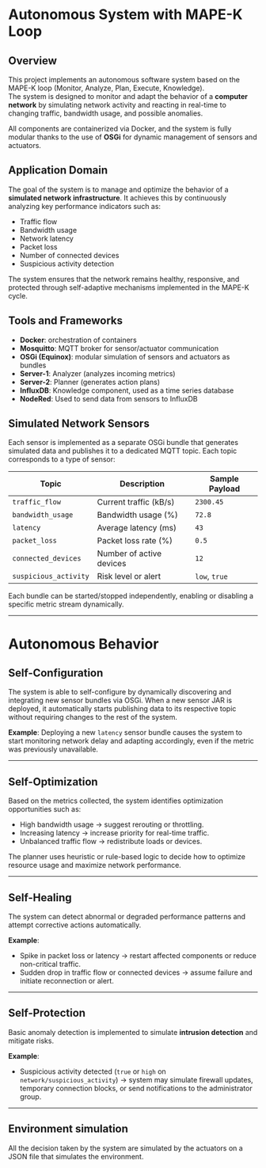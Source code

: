 # Autonomous System with MAPE-K Loop

## Overview

This project implements an autonomous software system based on the MAPE-K loop (Monitor, Analyze, Plan, Execute, Knowledge).  
The system is designed to monitor and adapt the behavior of a **computer network** by simulating network activity and reacting in real-time to changing traffic, bandwidth usage, and possible anomalies.

All components are containerized via Docker, and the system is fully modular thanks to the use of **OSGi** for dynamic management of sensors and actuators.

## Application Domain

The goal of the system is to manage and optimize the behavior of a **simulated network infrastructure**. It achieves this by continuously analyzing key performance indicators such as:

- Traffic flow
- Bandwidth usage
- Network latency
- Packet loss
- Number of connected devices
- Suspicious activity detection

The system ensures that the network remains healthy, responsive, and protected through self-adaptive mechanisms implemented in the MAPE-K cycle.

## Tools and Frameworks

- **Docker**: orchestration of containers
- **Mosquitto**: MQTT broker for sensor/actuator communication
- **OSGi (Equinox)**: modular simulation of sensors and actuators as bundles
- **Server-1**: Analyzer (analyzes incoming metrics)
- **Server-2**: Planner (generates action plans)
- **InfluxDB**: Knowledge component, used as a time series database
- **NodeRed**: Used to send data from sensors to InfluxDB

## Simulated Network Sensors

Each sensor is implemented as a separate OSGi bundle that generates simulated data and publishes it to a dedicated MQTT topic. Each topic corresponds to a type of sensor:

| Topic                     | Description                          | Sample Payload |
|--------------------------|--------------------------------------|----------------|
| `traffic_flow`   | Current traffic (kB/s)               | `2300.45`      |
| `bandwidth_usage`| Bandwidth usage (%)                  | `72.8`         |
| `latency`        | Average latency (ms)                 | `43`           |
| `packet_loss`    | Packet loss rate (%)                 | `0.5`          |
| `connected_devices` | Number of active devices         | `12`           |
| `suspicious_activity` | Risk level or alert             | `low`, `true`  |

Each bundle can be started/stopped independently, enabling or disabling a specific metric stream dynamically.

---

# Autonomous Behavior

## Self-Configuration

The system is able to self-configure by dynamically discovering and integrating new sensor bundles via OSGi. When a new sensor JAR is deployed, it automatically starts publishing data to its respective topic without requiring changes to the rest of the system.

**Example**: Deploying a new `latency` sensor bundle causes the system to start monitoring network delay and adapting accordingly, even if the metric was previously unavailable.

---

## Self-Optimization

Based on the metrics collected, the system identifies optimization opportunities such as:

- High bandwidth usage → suggest rerouting or throttling.
- Increasing latency → increase priority for real-time traffic.
- Unbalanced traffic flow → redistribute loads or devices.

The planner uses heuristic or rule-based logic to decide how to optimize resource usage and maximize network performance.

---

## Self-Healing

The system can detect abnormal or degraded performance patterns and attempt corrective actions automatically.

**Example**:

- Spike in packet loss or latency → restart affected components or reduce non-critical traffic.
- Sudden drop in traffic flow or connected devices → assume failure and initiate reconnection or alert.

---

## Self-Protection

Basic anomaly detection is implemented to simulate **intrusion detection** and mitigate risks.

**Example**:

- Suspicious activity detected (`true` or `high` on `network/suspicious_activity`) → system may simulate firewall updates, temporary connection blocks, or send notifications to the administrator group.

---

## Environment simulation
All the decision taken by the system are simulated by the actuators on a JSON file that simulates the environment.
